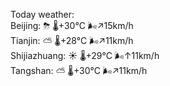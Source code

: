 Today weather:  
Beijing: ⛈ 🌡️+30°C 🌬️↗15km/h  
Tianjin: ⛅️  🌡️+28°C 🌬️↗11km/h  
Shijiazhuang: ☀️ 🌡️+29°C 🌬️↑11km/h  
Tangshan: ⛅️  🌡️+30°C 🌬️↗11km/h  
